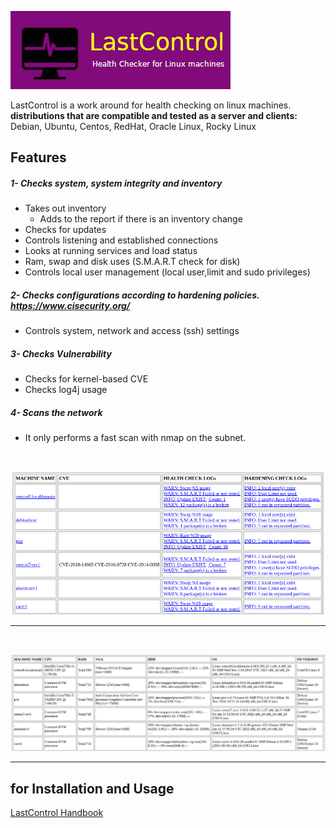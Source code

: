 ![alt text](screenshot/lastcontrol_logo.png "LastControl")
<br>

LastControl is a work around for health checking on linux machines. <br>
**distributions that are compatible and tested as a server and clients:** <br>
Debian, Ubuntu, Centos, RedHat, Oracle Linux, Rocky Linux

## Features
##### 1- Checks system, system integrity and inventory
- Takes out inventory
  - Adds to the report if there is an inventory change
- Checks for updates
- Controls listening and established connections
- Looks at running services and load status
- Ram, swap and disk uses (S.M.A.R.T check for disk)
- Controls local user management (local user,limit and sudo privileges)
##### 2- Checks configurations according to hardening policies. https://www.cisecurity.org/
- Controls system, network and access (ssh) settings
##### 3- Checks Vulnerability
- Checks for kernel-based CVE
- Checks log4j usage
##### 4- Scans the network
- It only performs a fast scan with nmap on the subnet.

<br>

![alt text](screenshot/LastControl_reports.png "LastControl Reports")

---

<br>

![alt text](screenshot/LastControl_inventory.png "LastControl Inventory Page")

---

## for Installation and Usage
[LastControl Handbook](https://github.com/eesmer/LastControl/blob/main/LastControl-HandBook.md)

